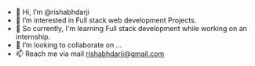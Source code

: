 - 👋 Hi, I’m @rishabhdarji
- 👀 I’m interested in Full stack web development Projects.
- 🌱 So currently, I'm learning Full stack development while working on an internship.
- 💞️ I’m looking to collaborate on ...
- 📫 Reach me via mail rishabhdarji@gmail.com

<!---
rishabhdarji/rishabhdarji is a ✨ special ✨ repository because its `README.md` (this file) appears on your GitHub profile.
You can click the Preview link to take a look at your changes.
--->
